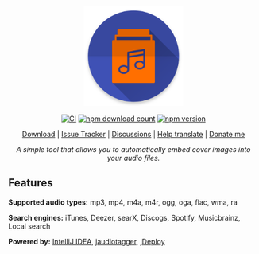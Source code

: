 <p align="center">
  <img src="https://github.com/RouHim/disCoverJ/raw/main/icon.png" width="200">
</p>

<p align="center">
    <a href="https://github.com/RouHim/disCoverJ/actions/workflows/ci-cd-pipe.yml"><img src="https://github.com/RouHim/disCoverJ/actions/workflows/ci-cd-pipe.yml/badge.svg" alt="CI"></a>
    <a href="https://www.jdeploy.com/~discoverj"><img alt="npm download count" src="https://img.shields.io/npm/dt/discoverj?label=Downloads"></a>
    <a href="https://www.jdeploy.com/~discoverj"><img alt="npm version" src="https://img.shields.io/npm/v/discoverj?label=Version"></a>    
</p>

<p align="center">
  <a href="https://www.jdeploy.com/~discoverj" target="_blank">Download</a>
  | <a href="https://github.com/RouHim/disCoverJ/issues" target="_blank">Issue Tracker</a>
  | <a href="https://github.com/RouHim/disCoverJ/discussions" target="_blank">Discussions</a>
  | <a href="https://crowdin.com/project/discoverj/invite" target="_blank">Help translate</a>
  | <a href="https://www.paypal.me/disCoverJ" target="_blank">Donate me</a>
</p>

<p align="center">
    <i>A simple tool that allows you to automatically embed cover images into your audio files.</i>
</p>

## Features

**Supported audio types:** mp3, mp4, m4a, m4r, ogg, oga, flac, wma, ra

**Search engines:** iTunes, Deezer, searX, Discogs, Spotify, Musicbrainz, Local search

**Powered by:** [IntelliJ IDEA](https://www.jetbrains.com/idea), [jaudiotagger](https://bitbucket.org/ijabz/jaudiotagger), [jDeploy](https://www.jdeploy.com)
